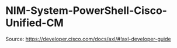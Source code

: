 # NIM-System-PowerShell-Cisco-Unified-CM

Source:
https://developer.cisco.com/docs/axl/#!axl-developer-guide
